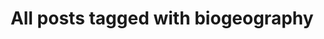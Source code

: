---
layout: tag
title: "All posts tagged with biogeography"
permalink: /weblog/tags/biogeography/
taxonomy: biogeography
---